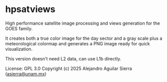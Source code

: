 # hpsatviews

High performance satellite image processing and views generation for the GOES family.

It creates both a true color image for the day sector and a gray scale plus a meteorological colormap and generates a PNG image ready for quick visualization. 

This version doesn't need L2 data, can use L1b directly.

License: GPL 3.0 Copyright (c) 2025 Alejandro Aguilar Sierra (asierra@unam.mx)

